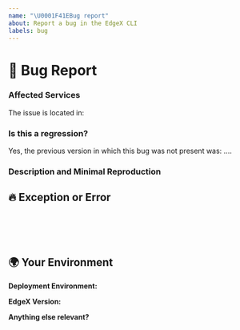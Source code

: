 ```yaml
---
name: "\U0001F41EBug report"
about: Report a bug in the EdgeX CLI
labels: bug
---
```

<!--🔅🔅🔅🔅🔅🔅🔅🔅🔅🔅🔅🔅🔅🔅🔅🔅🔅🔅🔅🔅🔅🔅🔅🔅🔅🔅🔅🔅🔅🔅🔅

Hello there! 😄

To expedite issue processing please search open and closed issues before submitting a new one.
Existing issues often contain information about workarounds, resolution, or progress updates.

🔅🔅🔅🔅🔅🔅🔅🔅🔅🔅🔅🔅🔅🔅🔅🔅🔅🔅🔅🔅🔅🔅🔅🔅🔅🔅🔅🔅🔅🔅🔅🔅🔅-->


# 🐞 Bug Report

### Affected Services
<!-- Can you pin-point one or more EdgeX services (Data, Metadata, Command, etc...) as the source of the bug? -->
<!-- ✍️edit: --> The issue is located in: 


### Is this a regression?

<!-- Did this behavior work correctly in the previous version? -->
<!-- ✍️--> Yes, the previous version in which this bug was not present was: ....


### Description and Minimal Reproduction


## 🔥 Exception or Error
<pre><code>
<!-- If the issue is accompanied by an exception or an error, please share it below: -->
<!-- ✍️-->

</code></pre>


## 🌍  Your Environment
**Deployment Environment:**

**EdgeX Version:**


**Anything else relevant?**
